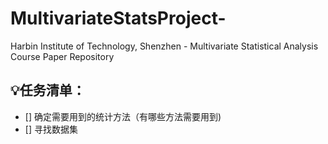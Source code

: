 # MultivariateStatsProject-
Harbin Institute of Technology, Shenzhen - Multivariate Statistical Analysis Course Paper Repository

## 💡任务清单：
- [] 确定需要用到的统计方法（有哪些方法需要用到)
- [] 寻找数据集
